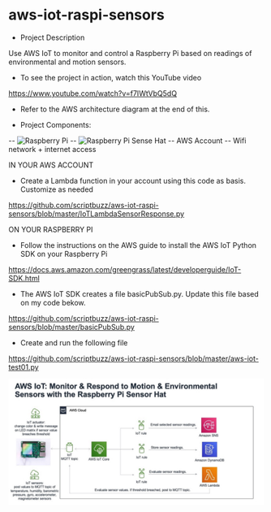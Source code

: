# aws-iot-raspi-sensors

- Project Description

Use AWS IoT to monitor and control a Raspberry Pi based on readings of environmental and motion sensors. 

- To see the project in action, watch this YouTube video

https://www.youtube.com/watch?v=f7IWtVbQ5dQ

- Refer to the AWS architecture diagram at the end of this. 

- Project Components:

-- ![Raspberry Pi](https://www.raspberrypi.org/)
-- ![Raspberry Pi Sense Hat](https://www.raspberrypi.org/products/sense-hat/)
-- AWS Account
-- Wifi network + internet access

IN YOUR AWS ACCOUNT

- Create a Lambda function in your account using this code as basis. Customize as needed

https://github.com/scriptbuzz/aws-iot-raspi-sensors/blob/master/IoTLambdaSensorResponse.py

ON YOUR RASPBERRY PI

- Follow the instructions on the AWS guide to install the AWS IoT Python SDK on your Raspberry Pi

https://docs.aws.amazon.com/greengrass/latest/developerguide/IoT-SDK.html


- The AWS IoT SDK creates a file basicPubSub.py. Update this file based on my code bekow.

https://github.com/scriptbuzz/aws-iot-raspi-sensors/blob/master/basicPubSub.py

- Create and run the following file

https://github.com/scriptbuzz/aws-iot-raspi-sensors/blob/master/aws-iot-test01.py



![GitHub Logo](mbx-aws-iot-raspi-sensors.jpg)

